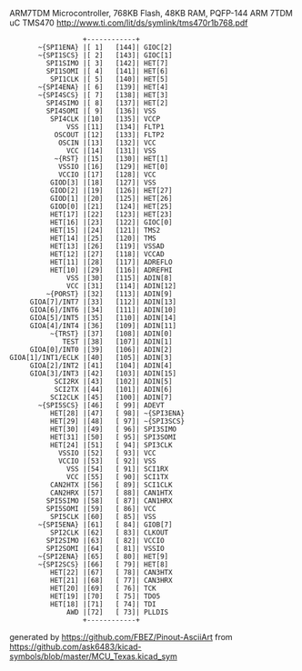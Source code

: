 ARM7TDM Microcontroller, 768KB Flash, 48KB RAM, PQFP-144
ARM 7TDM uC TMS470
http://www.ti.com/lit/ds/symlink/tms470r1b768.pdf


	                  +------------+
	       ~{SPI1ENA} |[ 1]   [144]| GIOC[2]
	       ~{SPI1SCS} |[ 2]   [143]| GIOC[1]
	         SPI1SIMO |[ 3]   [142]| HET[7]
	         SPI1SOMI |[ 4]   [141]| HET[6]
	          SPI1CLK |[ 5]   [140]| HET[5]
	       ~{SPI4ENA} |[ 6]   [139]| HET[4]
	       ~{SPI4SCS} |[ 7]   [138]| HET[3]
	         SPI4SIMO |[ 8]   [137]| HET[2]
	         SPI4SOMI |[ 9]   [136]| VSS
	          SPI4CLK |[10]   [135]| VCCP
	              VSS |[11]   [134]| FLTP1
	           OSCOUT |[12]   [133]| FLTP2
	            OSCIN |[13]   [132]| VCC
	              VCC |[14]   [131]| VSS
	           ~{RST} |[15]   [130]| HET[1]
	            VSSIO |[16]   [129]| HET[0]
	            VCCIO |[17]   [128]| VCC
	          GIOD[3] |[18]   [127]| VSS
	          GIOD[2] |[19]   [126]| HET[27]
	          GIOD[1] |[20]   [125]| HET[26]
	          GIOD[0] |[21]   [124]| HET[25]
	          HET[17] |[22]   [123]| HET[23]
	          HET[16] |[23]   [122]| GIOC[0]
	          HET[15] |[24]   [121]| TMS2
	          HET[14] |[25]   [120]| TMS
	          HET[13] |[26]   [119]| VSSAD
	          HET[12] |[27]   [118]| VCCAD
	          HET[11] |[28]   [117]| ADREFLO
	          HET[10] |[29]   [116]| ADREFHI
	              VSS |[30]   [115]| ADIN[8]
	              VCC |[31]   [114]| ADIN[12]
	         ~{PORST} |[32]   [113]| ADIN[9]
	     GIOA[7]/INT7 |[33]   [112]| ADIN[13]
	     GIOA[6]/INT6 |[34]   [111]| ADIN[10]
	     GIOA[5]/INT5 |[35]   [110]| ADIN[14]
	     GIOA[4]/INT4 |[36]   [109]| ADIN[11]
	          ~{TRST} |[37]   [108]| ADIN[0]
	             TEST |[38]   [107]| ADIN[1]
	     GIOA[0]/INT0 |[39]   [106]| ADIN[2]
	GIOA[1]/INT1/ECLK |[40]   [105]| ADIN[3]
	     GIOA[2]/INT2 |[41]   [104]| ADIN[4]
	     GIOA[3]/INT3 |[42]   [103]| ADIN[15]
	           SCI2RX |[43]   [102]| ADIN[5]
	           SCI2TX |[44]   [101]| ADIN[6]
	          SCI2CLK |[45]   [100]| ADIN[7]
	       ~{SPI5SCS} |[46]   [ 99]| ADEVT
	          HET[28] |[47]   [ 98]| ~{SPI3ENA}
	          HET[29] |[48]   [ 97]| ~{SPI3SCS}
	          HET[30] |[49]   [ 96]| SPI3SIMO
	          HET[31] |[50]   [ 95]| SPI3SOMI
	          HET[24] |[51]   [ 94]| SPI3CLK
	            VSSIO |[52]   [ 93]| VCC
	            VCCIO |[53]   [ 92]| VSS
	              VSS |[54]   [ 91]| SCI1RX
	              VCC |[55]   [ 90]| SCI1TX
	          CAN2HTX |[56]   [ 89]| SCI1CLK
	          CAN2HRX |[57]   [ 88]| CAN1HTX
	         SPI5SIMO |[58]   [ 87]| CAN1HRX
	         SPI5SOMI |[59]   [ 86]| VCC
	          SPI5CLK |[60]   [ 85]| VSS
	       ~{SPI5ENA} |[61]   [ 84]| GIOB[7]
	          SPI2CLK |[62]   [ 83]| CLKOUT
	         SPI2SIMO |[63]   [ 82]| VCCIO
	         SPI2SOMI |[64]   [ 81]| VSSIO
	       ~{SPI2ENA} |[65]   [ 80]| HET[9]
	       ~{SPI2SCS} |[66]   [ 79]| HET[8]
	          HET[22] |[67]   [ 78]| CAN3HTX
	          HET[21] |[68]   [ 77]| CAN3HRX
	          HET[20] |[69]   [ 76]| TCK
	          HET[19] |[70]   [ 75]| TDO5
	          HET[18] |[71]   [ 74]| TDI
	              AWD |[72]   [ 73]| PLLDIS
	                  +------------+


generated by https://github.com/FBEZ/Pinout-AsciiArt from https://github.com/ask6483/kicad-symbols/blob/master/MCU_Texas.kicad_sym